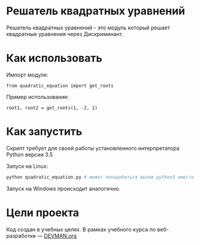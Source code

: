# Решатель квадратных уравнений


Решатель квадратных уравнений - это модуль который решает квадратные уравнения через Дискриминант.

# Как использовать

Импорт модуля:
```
from quadratic_equation import get_roots
```


Пример использования:
```
root1, root2 = get_roots(1, -2, 1)
```
# Как запустить

Скрипт требует для своей работы установленного интерпретатора Python версии 3.5

Запуск на Linux:

```bash
python quadratic_equation.py # может понадобиться вызов python3 вместо python, зависит от настроек операционной системы
```

Запуск на Windows происходит аналогично.

# Цели проекта

Код создан в учебных целях. В рамках учебного курса по веб-разработке ― [DEVMAN.org](https://devman.org)
